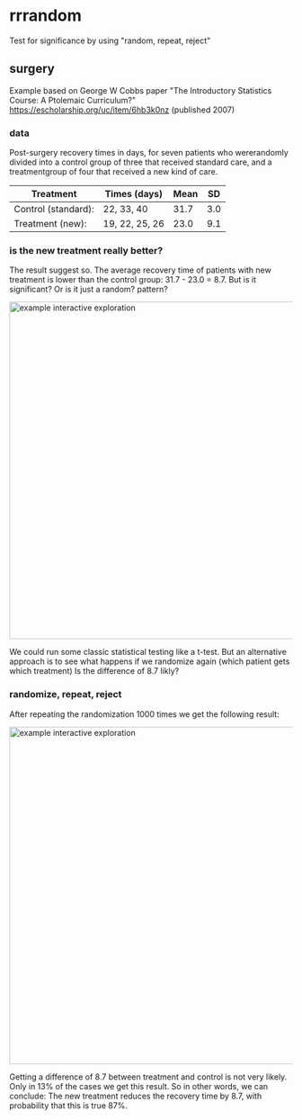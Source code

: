 # rrrandom
Test for significance by using "random, repeat, reject"

## surgery
Example based on George W Cobbs paper "The Introductory Statistics Course: A Ptolemaic Curriculum?" https://escholarship.org/uc/item/6hb3k0nz (published 2007)

### data
Post-surgery recovery times in days, for seven patients who wererandomly divided into a control group of three that received standard care, and a treatmentgroup of four that received a new kind of care.

|Treatment            | Times (days)    | Mean    | SD
|---------------------|-----------------|--------|------                    
|Control (standard):  | 22, 33, 40      | 31.7   | 3.0
|Treatment (new):     | 19, 22, 25, 26  | 23.0   | 9.1


### is the new treatment really better?

The result suggest so. The average recovery time of patients with new treatment is lower than the control group: 31.7 - 23.0 = 8.7. But is it significant? Or is it just a random? pattern?

<img src="https://github.com/rolkra/rrrandom/blob/master/surgery_result.png" alt="example interactive exploration" width="600">

We could run some classic statistical testing like a t-test. But an alternative approach is to see what happens if we randomize again (which patient gets which treatment) Is the difference of 8.7 likly?

### randomize, repeat, reject

After repeating the randomization 1000 times we get the following result:

<img src="https://github.com/rolkra/rrrandom/blob/master/surgery_aprox.png" alt="example interactive exploration" width="600">

Getting a difference of 8.7 between treatment and control is not very likely. Only in 13% of the cases we get this result. So in other words, we can conclude: The new treatment reduces the recovery time by 8.7, with probability that this is true 87%.
